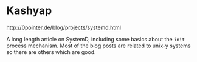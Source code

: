 Kashyap
=======

http://0pointer.de/blog/projects/systemd.html

A long length article on SystemD, including some basics about the `init`
process mechanism. Most of the blog posts are related to unix-y systems
so there are others which are good.
